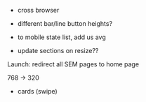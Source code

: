 - cross browser



- different bar/line button heights?
- to mobile state list, add us avg

- update sections on resize??	

Launch:
redirect all SEM pages to home page

768 -> 320
- cards (swipe)





